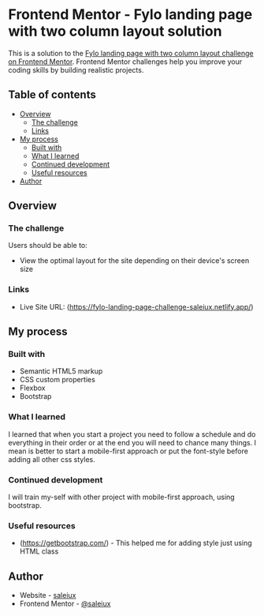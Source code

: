 # Frontend Mentor - Fylo landing page with two column layout solution

This is a solution to the [Fylo landing page with two column layout challenge on Frontend Mentor](https://www.frontendmentor.io/challenges/fylo-landing-page-with-two-column-layout-5ca5ef041e82137ec91a50f5). Frontend Mentor challenges help you improve your coding skills by building realistic projects. 

## Table of contents

- [Overview](#overview)
  - [The challenge](#the-challenge)
  - [Links](#links)
- [My process](#my-process)
  - [Built with](#built-with)
  - [What I learned](#what-i-learned)
  - [Continued development](#continued-development)
  - [Useful resources](#useful-resources)
- [Author](#author)

## Overview

### The challenge

Users should be able to:

- View the optimal layout for the site depending on their device's screen size

### Links

- Live Site URL: (https://fylo-landing-page-challenge-saleiux.netlify.app/)

## My process

### Built with

- Semantic HTML5 markup
- CSS custom properties
- Flexbox
- Bootstrap

### What I learned

I learned that when you start a project you need to follow a schedule and do everything in their order or at the end you will need to chance many things. I mean is better to start a mobile-first approach or put the font-style before adding all other css styles. 

### Continued development

I will train my-self with other project with mobile-first approach, using bootstrap. 

### Useful resources

- (https://getbootstrap.com/) - This helped me for adding style just using HTML class

## Author

- Website - [saleiux](https://samuele-viale.netlify.app/)
- Frontend Mentor - [@saleiux](https://www.frontendmentor.io/profile/Saleiux)
